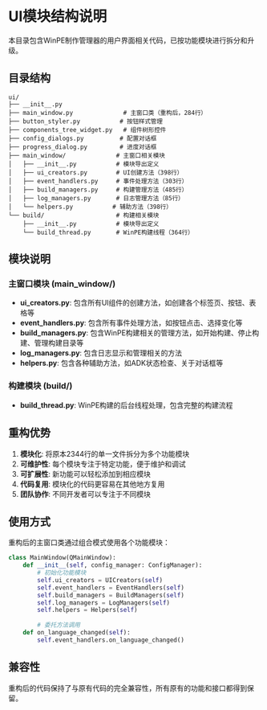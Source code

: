 # UI模块结构说明

本目录包含WinPE制作管理器的用户界面相关代码，已按功能模块进行拆分和升级。

## 目录结构

```
ui/
├── __init__.py
├── main_window.py              # 主窗口类（重构后，284行）
├── button_styler.py           # 按钮样式管理
├── components_tree_widget.py   # 组件树形控件
├── config_dialogs.py          # 配置对话框
├── progress_dialog.py         # 进度对话框
├── main_window/              # 主窗口相关模块
│   ├── __init__.py           # 模块导出定义
│   ├── ui_creators.py        # UI创建方法（398行）
│   ├── event_handlers.py     # 事件处理方法（303行）
│   ├── build_managers.py     # 构建管理方法（485行）
│   ├── log_managers.py       # 日志管理方法（85行）
│   └── helpers.py           # 辅助方法（398行）
└── build/                    # 构建相关模块
    ├── __init__.py           # 模块导出定义
    └── build_thread.py       # WinPE构建线程（364行）
```

## 模块说明

### 主窗口模块 (main_window/)

- **ui_creators.py**: 包含所有UI组件的创建方法，如创建各个标签页、按钮、表格等
- **event_handlers.py**: 包含所有事件处理方法，如按钮点击、选择变化等
- **build_managers.py**: 包含WinPE构建相关的管理方法，如开始构建、停止构建、管理构建目录等
- **log_managers.py**: 包含日志显示和管理相关的方法
- **helpers.py**: 包含各种辅助方法，如ADK状态检查、关于对话框等

### 构建模块 (build/)

- **build_thread.py**: WinPE构建的后台线程处理，包含完整的构建流程

## 重构优势

1. **模块化**: 将原本2344行的单一文件拆分为多个功能模块
2. **可维护性**: 每个模块专注于特定功能，便于维护和调试
3. **可扩展性**: 新功能可以轻松添加到相应模块
4. **代码复用**: 模块化的代码更容易在其他地方复用
5. **团队协作**: 不同开发者可以专注于不同模块

## 使用方式

重构后的主窗口类通过组合模式使用各个功能模块：

```python
class MainWindow(QMainWindow):
    def __init__(self, config_manager: ConfigManager):
        # 初始化功能模块
        self.ui_creators = UICreators(self)
        self.event_handlers = EventHandlers(self)
        self.build_managers = BuildManagers(self)
        self.log_managers = LogManagers(self)
        self.helpers = Helpers(self)
        
        # 委托方法调用
    def on_language_changed(self):
        self.event_handlers.on_language_changed()
```

## 兼容性

重构后的代码保持了与原有代码的完全兼容性，所有原有的功能和接口都得到保留。